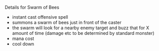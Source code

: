 Details for Swarm of Bees
  * instant cast offensive spell
  * summons a swarm of bees just in front of the caster
  * the swarm will look for a nearby enemy target and buzz that for X amount of time (damage etc to be determined by standard monster)
  * mana cost
  * cool down